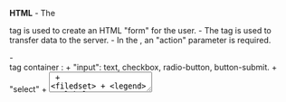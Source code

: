  **HTML**
 	- The <form> tag is used to create an HTML "form" for the user.
 	- The <form> tag is used to transfer data to the server.
 	- In the <form>, an "action" parameter is required.
 		<form action=""></form>
 	- <form> tag container :
 		+ "input": text, checkbox, radio-button, button-submit.
 		+ "select"
 		+ <textarea>
 		+ <filedset>
 		+ <legend>
 		+ <label>
 **CSS**
 	- + inline : This element display not line breaks.
 	  + inline-block : This element display as a block.
 	- + relative : Use attribute of position but not affects the original display.
 	  + absolute: In a element relative.
 	  + fixed : Display with browser scroll page.
 	  + statically: Display default.
 	- Pseudo-class : Use to create the effect of changing the text state every time the user.
 					 Example: link, visited, hover, active.
 	- Pseudo-element : Allows you to create special effects that you do not need to add markup to the code.
 					 Example: first-letter {font-size:300%;}
 					 		  &lt;p&gt.
 					 		  first-line {font-variation:small-caps;}
 	- + Visible:hidden is hide all.
 	  + Display :none is hide but space not clear.
 	  

